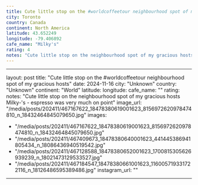 ```yaml
---
title: Cute little stop on the #worldcoffeetour neighbourhood spot of my gracious hosts
city: Toronto
country: Canada
continent: North America
latitude: 43.652249
longitude: -79.406892
cafe_name: "Milky's"
rating: 4
notes: "Cute little stop on the neighbourhood spot of my gracious hosts Milky's - espresso was very much on point"
---
```

---
layout: post
title: "Cute little stop on the #worldcoffeetour neighbourhood spot of my gracious hosts"
date: 2024-11-16
city: "Unknown"
country: "Unknown"
continent: "World"
latitude: 
longitude: 
cafe_name: ""
rating: 
notes: "Cute little stop on the neighbourhood spot of my gracious hosts Milky-'s - espresso was very much on point"
image_url: "/media/posts/202411/467167622_18478380619001623_8156972620978474810_n_18432464845079650.jpg"
images:
  - "/media/posts/202411/467167622_18478380619001623_8156972620978474810_n_18432464845079650.jpg"
  - "/media/posts/202411/467409673_18478380640001623_441445386941805434_n_18086436940519542.jpg"
  - "/media/posts/202411/467128588_18478380652001623_1700815305626939239_n_18021473129533527.jpg"
  - "/media/posts/202411/467184547_18478380661001623_116005719331722116_n_18126486595389486.jpg"
instagram_url: ""
---